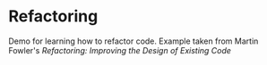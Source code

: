 # Refactoring
Demo for learning how to refactor code. Example taken from Martin Fowler's <i>Refactoring: Improving the Design of Existing Code</i>
